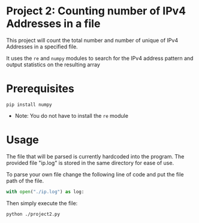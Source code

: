 # Project 2: Counting number of IPv4 Addresses in a file

This project will count the total number and number of unique of IPv4 Addresses in a specified file.

It uses the ```re``` and ```numpy``` modules to search for the IPv4 address pattern and output statistics on the resulting array

# Prerequisites

```
pip install numpy
```

* Note: You do not have to install the ```re``` module

# Usage

The file that will be parsed is currently hardcoded into the program. The provided file "ip.log" is stored in the same directory for ease of use.

To parse your own file change the following line of code and put the file path of the file.

```python
with open("./ip.log") as log:
```

Then simply execute the file:

```
python ./project2.py
```
